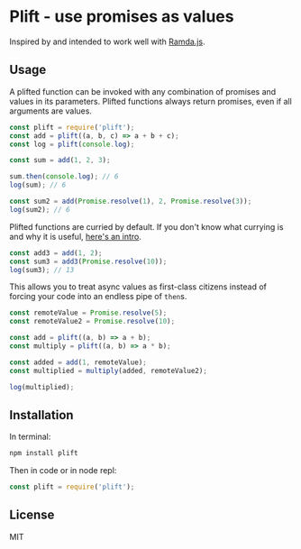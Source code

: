 # Plift - use promises as values
Inspired by and intended to work well with [Ramda.js](http://ramdajs.com/).

## Usage
A plifted function can be invoked with any combination of promises and values in its parameters. Plifted functions always return promises, even if all arguments are values.

```javascript
const plift = require('plift');
const add = plift((a, b, c) => a + b + c);
const log = plift(console.log);

const sum = add(1, 2, 3);

sum.then(console.log); // 6
log(sum); // 6

const sum2 = add(Promise.resolve(1), 2, Promise.resolve(3));
log(sum2); // 6
```
Plifted functions are curried by default. If you don't know what currying is and why it is useful, [here's an intro](https://hughfdjackson.com/javascript/why-curry-helps/).

```javascript
const add3 = add(1, 2);
const sum3 = add3(Promise.resolve(10));
log(sum3); // 13
```

This allows you to treat async values as first-class citizens instead of forcing your code into an endless pipe of `then`s.

```javascript
const remoteValue = Promise.resolve(5);
const remoteValue2 = Promise.resolve(10);

const add = plift((a, b) => a + b);
const multiply = plift((a, b) => a * b);

const added = add(1, remoteValue);
const multiplied = multiply(added, remoteValue2);

log(multiplied);
```

## Installation
In terminal:
```bash
npm install plift
```

Then in code or in node repl:
```javascript
const plift = require('plift');
```

## License
MIT
